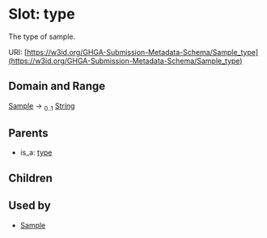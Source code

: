 
# Slot: type


The type of sample.

URI: [https://w3id.org/GHGA-Submission-Metadata-Schema/Sample_type](https://w3id.org/GHGA-Submission-Metadata-Schema/Sample_type)


## Domain and Range

[Sample](Sample.md) &#8594;  <sub>0..1</sub> [String](types/String.md)

## Parents

 *  is_a: [type](type.md)

## Children


## Used by

 * [Sample](Sample.md)
